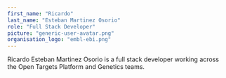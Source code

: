 ```yaml
---
first_name: "Ricardo"
last_name: "Esteban Martinez Osorio"
role: "Full Stack Developer"
picture: "generic-user-avatar.png"
organisation_logo: "embl-ebi.png"
---
```

 Ricardo Esteban Martinez Osorio is a full stack developer working across the Open Targets Platform and Genetics teams.
